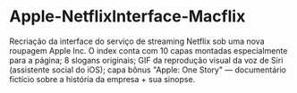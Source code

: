 # Apple-NetflixInterface-Macflix
Recriação da interface do serviço de streaming Netflix sob uma nova roupagem Apple Inc. O index conta com 10 capas montadas especialmente para a página; 8 slogans originais; GIF da reprodução visual da voz de Siri (assistente social do iOS); capa bônus "Apple: One Story" — documentário fictício sobre a história da empresa + sua sinopse.
